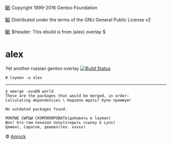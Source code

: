 :hash: Copyright 1999-2016 Gentoo Foundation

:hash: Distributed under the terms of the GNU General Public License v2

:hash: $Header: This ebuild is from (alex) overlay $

# alex
Yet another russian gentoo overlay [![Build Status](https://travis-ci.org/alexws54tk/alex-overlay.svg?branch=master)](https://travis-ci.org/alexws54tk/alex-overlay)

` # layman -a alex `

---
```
$ emerge -avuDN world
These are the packages that would be merged, in order:
Calculating dependencies \ Надоело ждать? Купи премиум!

No outdated packages found.

МОКРЫЕ СЫРЦЫ СКОМПИЛИРОВАТЬ(добавить в layman)
Шок! Кто-там показал попу(открыть ссылку в Lynx)
Цемент, Саратов, дешево(тел. ххххх)
```
:copyright: [Anrock](http://welinux.ru/post/5268/#cmnt100327)
